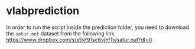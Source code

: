 # vlabprediction

In order to run the script inside the prediction folder, you need to download the `satur.out` dataset from the following link  https://www.dropbox.com/s/s5kf91sc6vjhf1v/satur.out?dl=0
